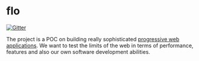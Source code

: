 # flo

[![Gitter](https://badges.gitter.im/tusharmath/flo.svg)](https://gitter.im/tusharmath/flo?utm_source=badge&utm_medium=badge&utm_campaign=pr-badge&utm_content=badge)

[pwd]: https://developers.google.com/web/progressive-web-apps?hl=en#learnmore
The project is a POC on building really sophisticated [progressive web applications][pwd]. We want to test the limits of the web in terms of performance, features and also our own software development abilities.
